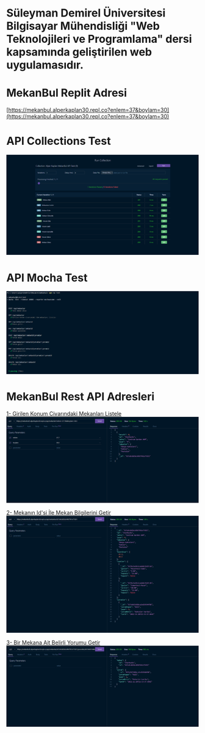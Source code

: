 # Süleyman Demirel Üniversitesi Bilgisayar Mühendisliği "Web Teknolojileri ve Programlama" dersi kapsamında geliştirilen web uygulamasıdır.

# MekanBul Replit Adresi
[https://mekanbul.alperkaplan30.repl.co?enlem=37&boylam=30](https://mekanbul.alperkaplan30.repl.co?enlem=37&boylam=30)

# API Collections Test
![](images/collectionrunall.png)

# API Mocha Test
![](images/npmruntest.png)

# MekanBul Rest API Adresleri

[1- Girilen Konum Civarındaki Mekanları Listele](https://mekanbul5.alperkaplan30.repl.co/api/mekanlar?enlem=37.7&&boylam=30.5)
![](images/mekanlarilistele.png)

[2- Mekanın Id'si İle Mekan Bilgilerini Getir](https://mekanbul5.alperkaplan30.repl.co/api/mekanlar/637a9c8d5dc4967f41e77d31)
![](images/mekangetir.png)

[3- Bir Mekana Ait Belirli Yorumu Getir](https://mekanbul5.alperkaplan30.repl.co/api/mekanlar/637a9c8d5dc4967f41e77d31/yorumlar/637a9d3166bca2ed24344f86)
![](images/yorumgetir.png)
